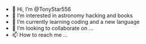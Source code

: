 - 👋 Hi, I’m @TonyStar556
- 👀 I’m interested in astronomy hacking and books
- 🌱 I’m currently learning coding and a new language
- 💞️ I’m looking to collaborate on ...
- 📫 How to reach me ...

<!---
TonyStar556/TonyStar556 is a ✨ special ✨ repository because its `README.md` (this file) appears on your GitHub profile.
You can click the Preview link to take a look at your changes.
--->
